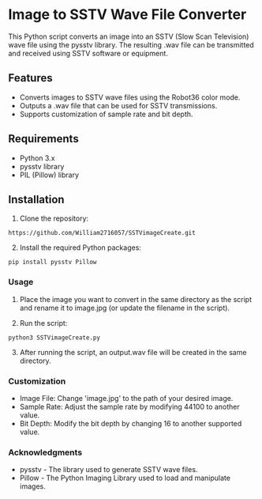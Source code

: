 # Image to SSTV Wave File Converter
This Python script converts an image into an SSTV (Slow Scan Television) wave file using the pysstv library. The resulting .wav file can be transmitted and received using SSTV software or equipment.

## Features
- Converts images to SSTV wave files using the Robot36 color mode.
- Outputs a .wav file that can be used for SSTV transmissions.
- Supports customization of sample rate and bit depth.

## Requirements
- Python 3.x
- pysstv library
- PIL (Pillow) library

## Installation
1. Clone the repository:
```
https://github.com/William2716057/SSTVimageCreate.git
```
2. Install the required Python packages:
```
pip install pysstv Pillow
```

### Usage
1. Place the image you want to convert in the same directory as the script and rename it to image.jpg (or update the filename in the script).

2. Run the script:
```
python3 SSTVimageCreate.py
```
3. After running the script, an output.wav file will be created in the same directory.

### Customization
- Image File: Change 'image.jpg' to the path of your desired image.
- Sample Rate: Adjust the sample rate by modifying 44100 to another value.
- Bit Depth: Modify the bit depth by changing 16 to another supported value.

### Acknowledgments
- pysstv - The library used to generate SSTV wave files.
- Pillow - The Python Imaging Library used to load and manipulate images.

